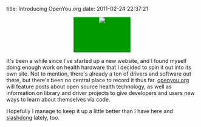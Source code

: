 title: Introducing OpenYou.org
date: 2011-02-24 22:37:21


<CENTER>
<div style='background:#009900;width:150px;height:93px;'> 
  <A HREF='http://www.openyou.org'><IMG SRC='http://images.nonpolynomial.com/openyou.org/site/openyoutranssmall.png' /></A> 
</div> 
  </CENTER>
  
It's been a while since I've started up a new website, and I found
myself doing enough work on health hardware that I decided to spin it
out into its own site. Not to mention, there's already a ton of
drivers and software out there, but there's been no central place to
record it thus far. [openyou.org][1] will feature posts about open
source health technology, as well as information on library and driver
projects to give developers and users new ways to learn about
themselves via code. 

Hopefully I manage to keep it up a little better than I have here and
[slashdong][2] lately, too.

[1]: http://www.openyou.org
[2]: http://www.slashdong.org
